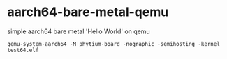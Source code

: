 # aarch64-bare-metal-qemu
simple aarch64 bare metal 'Hello World' on qemu

```shell
qemu-system-aarch64 -M phytium-board -nographic -semihosting -kernel test64.elf
```